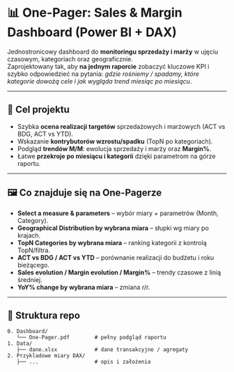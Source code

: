 # 📊 One-Pager: Sales & Margin Dashboard (Power BI + DAX)

Jednostronicowy dashboard do **monitoringu sprzedaży i marży** w ujęciu czasowym, kategoriach oraz geograficznie.  
Zaprojektowany tak, aby **na jednym raporcie** zobaczyć kluczowe KPI i szybko odpowiedzieć na pytania: *gdzie rośniemy / spadamy, które kategorie dowożą cele i jak wygląda trend miesiąc po miesiącu*.  

---

## 🎯 Cel projektu

- Szybka **ocena realizacji targetów** sprzedażowych i marżowych (ACT vs BDG, ACT vs YTD).  
- Wskazanie **kontrybutorów wzrostu/spadku** (TopN po kategoriach).  
- Podgląd **trendów M/M**: ewolucja sprzedaży i marży oraz **Margin%**.  
- Łatwe **przekroje po miesiącu i kategorii** dzięki parametrom na górze raportu.  

---

## 🖼️ Co znajduje się na One-Pagerze

- **Select a measure & parameters** – wybór miary + parametrów (Month, Category).  
- **Geographical Distribution by wybrana miara** – słupki wg miary po krajach.  
- **TopN Categories by wybrana miara** – ranking kategorii z kontrolą TopN/filtra.  
- **ACT vs BDG / ACT vs YTD** – porównanie realizacji do budżetu i roku bieżącego.  
- **Sales evolution / Margin evolution / Margin%** – trendy czasowe z linią średniej.  
- **YoY% change by wybrana miara** – zmiana r/r.  

---

## 📂 Struktura repo

```text
0. Dashboard/
   └── One-Pager.pdf        # pełny podgląd raportu
1. Data/
   ├── dane.xlsx            # dane transakcyjne / agregaty
2. Przykladowe miary DAX/
   ├── ...                  # opis i założenia
